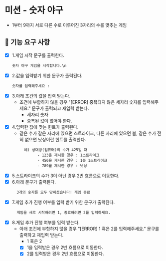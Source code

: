 # 미션 - 숫자 야구
- 1부터 9까지 서로 다른 수로 이루어진 3자리의 수를 맞추는 게임

## 🚀 기능 요구 사항
- [x] 1.게임 시작 문구를 출력한다.
    ```
    숫자 야구 게임을 시작합니다.\n
    ```
- [x] 2.값을 입력받기 위한 문구가 출력된다.
    ```
    숫자를 입력해주세요 : 
    ```
- [x] 3.아래 조건의 값을 입력 받는다.
  - 조건에 부합하지 않을 경우 "[ERROR] 중복되지 않은 세자리 숫자를 입력해주세요." 문구가 출력되고 재입력 받는다.
    - 세자리 숫자
    - 중복된 값이 없어야 한다.
- [x] 4.입력한 값에 맞는 힌트가 출력된다.
  - 같은 수가 같은 자리에 있으면 스트라이크, 다른 자리에 있으면 볼, 같은 수가 전혀 없으면 낫싱이란 힌트를 출력한다.
      ```
        예) 상대방(컴퓨터)의 수가 425일 때
              - 123을 제시한 경우 : 1스트라이크
              - 456을 제시한 경우 : 1볼 1스트라이크
              - 789를 제시한 경우 : 낫싱
      ```
- [x] 5.스트라이크의 수가 3이 아닌 경우 2번 흐름으로 이동한다.
- [x] 6.아래 문구가 출력된다.
  ```
    3개의 숫자를 모두 맞히셨습니다! 게임 종료
  ```
- [x] 7.게임 추가 진행 여부를 입력 받기 위한 문구가 출력된다.
  ```
    게임을 새로 시작하려면 1, 종료하려면 2를 입력하세요.
  ```
- [x] 8.게임 추가 진행 여부를 입력 받는다.
  - 아래 조건에 부합하지 않을 경우 "[ERROR] 1 혹은 2를 입력해주세요." 문구를 출력하고 재입력 받는다.
    - 1 혹은 2
    - [x] 1을 입력받은 경우 2번 흐름으로 이동한다.
    - [x] 2를 입력받은 경우 2번 흐름으로 이동한다.